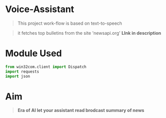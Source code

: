 # Voice-Assistant
>This project work-flow is based on text-to-speech

>it fetches top bulletins from the site 'newsapi.org' **LInk in description**

# Module Used
```python
from win32com.client import Dispatch
import requests
import json
```
# Aim 
> **Era of AI let your assistant read brodcast summary of news**
